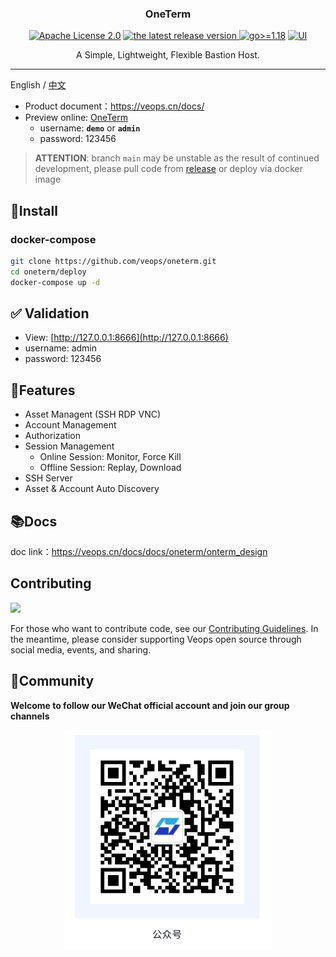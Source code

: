 <h3 align="center">OneTerm</h3>

<p align="center">
  <a href="https://github.com/veops/oneterm/blob/main/LICENSE"><img src="https://img.shields.io/github/license/veops/oneterm" alt="Apache License 2.0"></a>
  <a href="https://github.com/veops/oneterm/releases">
    <img alt="the latest release version" src="https://img.shields.io/github/v/release/veops/oneterm?color=75C1C4&include_prereleases&label=Release&logo=github&logoColor=white">
  </a>
  <a href=""><img src="https://img.shields.io/badge/Go-%3E%3D%201.18-%23007d9c" alt="go>=1.18"></a>
  <a href="https:https://github.com/sendya/ant-design-pro-vue"><img src="https://img.shields.io/badge/UI-Ant%20Design%20Pro%20Vue-brightgreen" alt="UI"></a>
</p>

<p align="center">
 A Simple, Lightweight, Flexible Bastion Host.
</p>


---
English / [中文](README_cn.md)
- Product document：https://veops.cn/docs/
- Preview online: <a href="https://term.veops.cn/oneterm/workstation" target="_blank">OneTerm</a>
   - username: **`demo`**   or   **`admin`**
   - password: 123456

> **ATTENTION**: branch `main` may be unstable as the result of continued development, please pull code from [release](https://github.com/veops/oneterm/releases) or deploy via docker image

## 🚀Install

### docker-compose

```bash
git clone https://github.com/veops/oneterm.git
cd oneterm/deploy
docker-compose up -d
```

## ✅ Validation

- View: [http://127.0.0.1:8666](http://127.0.0.1:8666)
- username: admin
- password: 123456


## 🎯Features

- Asset Managent (SSH RDP VNC)
- Account Management
- Authorization
- Session Management
  - Online Session: Monitor, Force Kill
  - Offline Session: Replay, Download
- SSH Server
- Asset & Account Auto Discovery


## 📚Docs

doc link：https://veops.cn/docs/docs/oneterm/onterm_design

## Contributing

<a href="https://github.com/veops/oneterm/graphs/contributors">
  <img src="https://contrib.rocks/image?repo=veops/oneterm" />
</a>

For those who want to contribute code, see our [Contributing Guidelines](CONTRIBUTING.md).
In the meantime, please consider supporting Veops open source through social media, events, and sharing.

## 🤝Community

**Welcome to follow our WeChat official account and join our group channels**

<p align="center">
  <img src="docs/images/wechat.png" alt="公众号: 维易科技OneOps" />
</p>